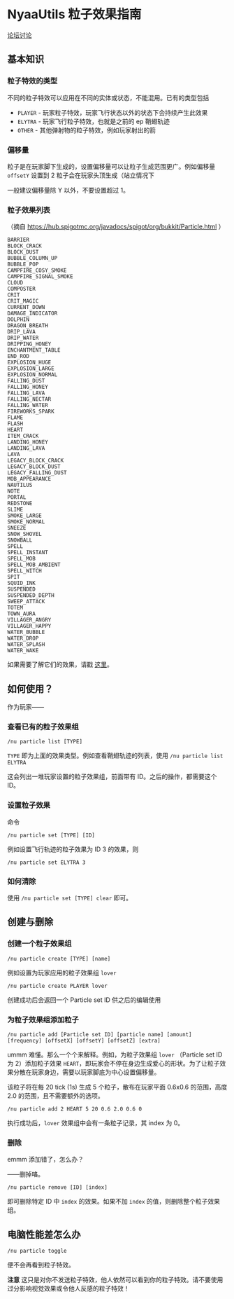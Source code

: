 # NyaaUtils 粒子效果指南

[论坛讨论](https://bbs.nyaa.cat/d/1165)

## 基本知识

### 粒子特效的类型

不同的粒子特效可以应用在不同的实体或状态，不能混用。已有的类型包括

- `PLAYER` - 玩家粒子特效，玩家飞行状态以外的状态下会持续产生此效果
- `ELYTRA` - 玩家飞行粒子特效，也就是之前的 ep 鞘翅轨迹
- `OTHER` - 其他弹射物的粒子特效，例如玩家射出的箭

### 偏移量

粒子是在玩家脚下生成的，设置偏移量可以让粒子生成范围更广。例如偏移量 `offsetY` 设置到 2 粒子会在玩家头顶生成（站立情况下

一般建议偏移量除 Y 以外，不要设置超过 1。

### 粒子效果列表

（摘自 https://hub.spigotmc.org/javadocs/spigot/org/bukkit/Particle.html ）

```
BARRIER
BLOCK_CRACK
BLOCK_DUST
BUBBLE_COLUMN_UP
BUBBLE_POP
CAMPFIRE_COSY_SMOKE
CAMPFIRE_SIGNAL_SMOKE
CLOUD
COMPOSTER
CRIT
CRIT_MAGIC
CURRENT_DOWN
DAMAGE_INDICATOR
DOLPHIN
DRAGON_BREATH
DRIP_LAVA
DRIP_WATER
DRIPPING_HONEY
ENCHANTMENT_TABLE
END_ROD
EXPLOSION_HUGE
EXPLOSION_LARGE
EXPLOSION_NORMAL
FALLING_DUST
FALLING_HONEY
FALLING_LAVA
FALLING_NECTAR
FALLING_WATER
FIREWORKS_SPARK
FLAME
FLASH
HEART
ITEM_CRACK
LANDING_HONEY
LANDING_LAVA
LAVA
LEGACY_BLOCK_CRACK
LEGACY_BLOCK_DUST
LEGACY_FALLING_DUST
MOB_APPEARANCE
NAUTILUS
NOTE
PORTAL
REDSTONE
SLIME
SMOKE_LARGE
SMOKE_NORMAL
SNEEZE
SNOW_SHOVEL
SNOWBALL
SPELL
SPELL_INSTANT
SPELL_MOB
SPELL_MOB_AMBIENT
SPELL_WITCH
SPIT
SQUID_INK
SUSPENDED
SUSPENDED_DEPTH
SWEEP_ATTACK
TOTEM
TOWN_AURA
VILLAGER_ANGRY
VILLAGER_HAPPY
WATER_BUBBLE
WATER_DROP
WATER_SPLASH
WATER_WAKE
```

如果需要了解它们的效果，请戳 [这里](https://wiki.biligame.com/mc/%E9%A2%97%E7%B2%92)。

## 如何使用？

作为玩家——

### 查看已有的粒子效果组

```
/nu particle list [TYPE]
```

`TYPE` 即为上面的效果类型。例如查看鞘翅轨迹的列表，使用 `/nu particle list ELYTRA`

这会列出一堆玩家设置的粒子效果组，前面带有 ID。之后的操作，都需要这个 ID。

### 设置粒子效果

命令

```
/nu particle set [TYPE] [ID]
```

例如设置飞行轨迹的粒子效果为 ID 3 的效果，则

```
/nu particle set ELYTRA 3
```

### 如何清除

使用 `/nu particle set [TYPE] clear` 即可。

## 创建与删除

### 创建一个粒子效果组

```
/nu particle create [TYPE] [name]
```

例如设置为玩家应用的粒子效果组 `lover`

```
/nu particle create PLAYER lover
```

创建成功后会返回一个 Particle set ID 供之后的编辑使用

### 为粒子效果组添加粒子

```
/nu particle add [Particle set ID] [particle name] [amount] [frequency] [offsetX] [offsetY] [offsetZ] [extra]
```

ummm 难懂。那么一个个来解释。例如，为粒子效果组 `lover` （Particle set ID 为 2）添加粒子效果 `HEART`，即玩家会不停在身边生成爱心的形状。为了让粒子效果分散在玩家身边，需要以玩家脚底为中心设置偏移量。

该粒子将在每 20 tick (1s) 生成 5 个粒子，散布在玩家平面 0.6x0.6 的范围，高度 2.0 的范围，且不需要额外的选项。

```
/nu particle add 2 HEART 5 20 0.6 2.0 0.6 0
```

执行成功后，`lover` 效果组中会有一条粒子记录，其 index 为 0。

### 删除

emmm 添加错了，怎么办？

——删掉咯。

```
/nu particle remove [ID] [index]
```

即可删除特定 ID 中 `index` 的效果。如果不加 `index` 的值，则删除整个粒子效果组。

## 电脑性能差怎么办

```
/nu particle toggle
```

便不会再看到粒子特效。

**注意** 这只是对你不发送粒子特效，他人依然可以看到你的粒子特效。请不要使用过分影响视觉效果或令他人反感的粒子特效！

